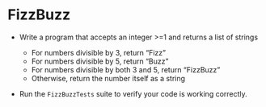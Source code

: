 # FizzBuzz

* Write a program that accepts an integer >=1 and returns a list of strings
    * For numbers divisible by 3, return “Fizz”
    * For numbers divisible by 5, return “Buzz”
    * For numbers divisible by both 3 and 5, return “FizzBuzz”
    * Otherwise, return the number itself as a string

* Run the `FizzBuzzTests` suite to verify your code is working correctly.
